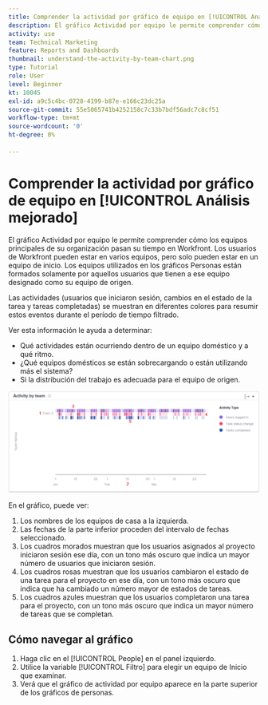 ```yaml
---
title: Comprender la actividad por gráfico de equipo en [!UICONTROL Análisis mejorado]
description: El gráfico Actividad por equipo le permite comprender cómo los equipos principales de su organización pasan su tiempo en Workfront.
activity: use
team: Technical Marketing
feature: Reports and Dashboards
thumbnail: understand-the-activity-by-team-chart.png
type: Tutorial
role: User
level: Beginner
kt: 10045
exl-id: a9c5c4bc-0728-4199-b87e-e166c23dc25a
source-git-commit: 55e5065741b4252158c7c33b7bdf56adc7c8cf51
workflow-type: tm+mt
source-wordcount: '0'
ht-degree: 0%

---
```


# Comprender la actividad por gráfico de equipo en [!UICONTROL Análisis mejorado]

El gráfico Actividad por equipo le permite comprender cómo los equipos principales de su organización pasan su tiempo en Workfront. Los usuarios de Workfront pueden estar en varios equipos, pero solo pueden estar en un equipo de inicio. Los equipos utilizados en los gráficos Personas están formados solamente por aquellos usuarios que tienen a ese equipo designado como su equipo de origen.

Las actividades (usuarios que iniciaron sesión, cambios en el estado de la tarea y tareas completadas) se muestran en diferentes colores para resumir estos eventos durante el período de tiempo filtrado.

Ver esta información le ayuda a determinar:

* Qué actividades están ocurriendo dentro de un equipo doméstico y a qué ritmo.
* ¿Qué equipos domésticos se están sobrecargando o están utilizando más el sistema?
* Si la distribución del trabajo es adecuada para el equipo de origen.

![Imagen que muestra una actividad por gráfico de equipo con números en las áreas que se describen en las viñetas siguientes](assets/section-3-1.png)

En el gráfico, puede ver:

1. Los nombres de los equipos de casa a la izquierda.
1. Las fechas de la parte inferior proceden del intervalo de fechas seleccionado.
1. Los cuadros morados muestran que los usuarios asignados al proyecto iniciaron sesión ese día, con un tono más oscuro que indica un mayor número de usuarios que iniciaron sesión.
1. Los cuadros rosas muestran que los usuarios cambiaron el estado de una tarea para el proyecto en ese día, con un tono más oscuro que indica que ha cambiado un número mayor de estados de tareas.
1. Los cuadros azules muestran que los usuarios completaron una tarea para el proyecto, con un tono más oscuro que indica un mayor número de tareas que se completan.

## Cómo navegar al gráfico

1. Haga clic en el [!UICONTROL People] en el panel izquierdo.
1. Utilice la variable [!UICONTROL Filtro] para elegir un equipo de Inicio que examinar.
1. Verá que el gráfico de actividad por equipo aparece en la parte superior de los gráficos de personas.
